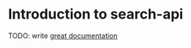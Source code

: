 # Introduction to search-api

TODO: write [great documentation](http://jacobian.org/writing/great-documentation/what-to-write/)
